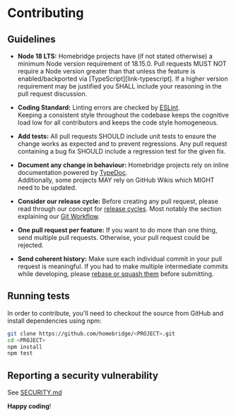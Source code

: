 # Contributing

## Guidelines

* **Node 18 LTS:** Homebridge projects have (if not stated otherwise) a minimum Node version requirement of 18.15.0.
  Pull requests MUST NOT require a Node version greater than that unless the feature is
  enabled/backported via [TypeScript][link-typescript]. If a higher version requirement may be justified 
  you SHALL include your reasoning in the pull request discussion.

* **Coding Standard:** Linting errors are checked by [ESLint][link-eslint].  
  Keeping a consistent style throughout the codebase keeps the cognitive load low for all
  contributors and keeps the code style homogeneous.

* **Add tests:** All pull requests SHOULD include unit tests to ensure the change works as
  expected and to prevent regressions.
  Any pull request containing a bug fix SHOULD include a regression test for the given fix.

* **Document any change in behaviour:** Homebridge projects rely on inline documentation 
  powered by [TypeDoc][typedoc-formatting].  
  Additionally, some projects MAY rely on GitHub Wikis which MIGHT need to be updated.

* **Consider our release cycle:** Before creating any pull request, please read through our concept for 
  [release cycles][release-cycle]. Most notably the section explaining our [Git Workflow][git-workflow].

* **One pull request per feature:** If you want to do more than one thing, send multiple pull requests.
  Otherwise, your pull request could be rejected.

* **Send coherent history:** Make sure each individual commit in your pull request is meaningful.
  If you had to make multiple intermediate commits while developing,
  please [rebase or squash them][link-git-rewrite] before submitting.

## Running tests

In order to contribute, you'll need to checkout the source from GitHub and
install dependencies using npm:

```bash
git clone https://github.com/homebridge/<PROJECT>.git
cd <PROJECT>
npm install
npm test
```

## Reporting a security vulnerability

See [SECURITY.md](SECURITY.md)

**Happy coding**!

[link-eslint]: https://eslint.org/
[typedoc-formatting]: https://typedoc.org/guides/doccomments/
<!-- TODO update wiki page links, currently they point to the HAP-NodeJS repo! -->
[release-cycle]: https://github.com/homebridge/HAP-NodeJS/wiki/Release-Cycle
[git-workflow]: https://github.com/homebridge/HAP-NodeJS/wiki/Release-Cycle#git-workflow
[link-git-rewrite]: http://www.git-scm.com/book/en/v2/Git-Tools-Rewriting-History#Changing-Multiple-Commit-Messages
